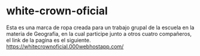 # white-crown-oficial
Esta es una marca de ropa creada para un trabajo grupal de la escuela en la materia de Geografia, en la cual participe junto a otros cuatro compañeros, el link de la pagina es el siguiente.
https://whitecrownoficial.000webhostapp.com/
